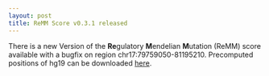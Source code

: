 ```yaml
---
layout: post
title: ReMM Score v0.3.1 released
---
```


There is a new Version of the **Re**gulatory **M**endelian **M**utation (ReMM) score available with a bugfix on region chr17:79759050-81195210. Precomputed positions of hg19 can be downloaded [here](https://charite.github.io/software-remm-score.html).

